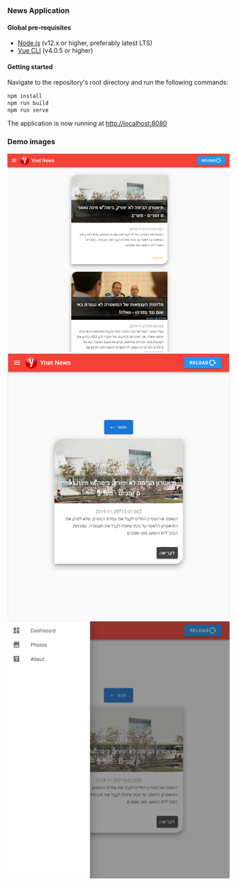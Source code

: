 ### News Application

#### Global pre-requisites
- [Node.js](https://nodejs.org/en/) (v12.x or higher, preferably latest LTS)
- [Vue CLI](https://www.npmjs.com/package/@vue/cli) (v4.0.5 or higher)

#### Getting started
Navigate to the repository's root directory and run the following commands:
```
npm install
npm run build
npm run serve
```

The application is now running at [http://localhost:8080](http://localhost:8080)

### Demo images
![Stock list](image-home.png)
![Stock create](image-about-article.png)
![Stock menu](image-menu.png)
